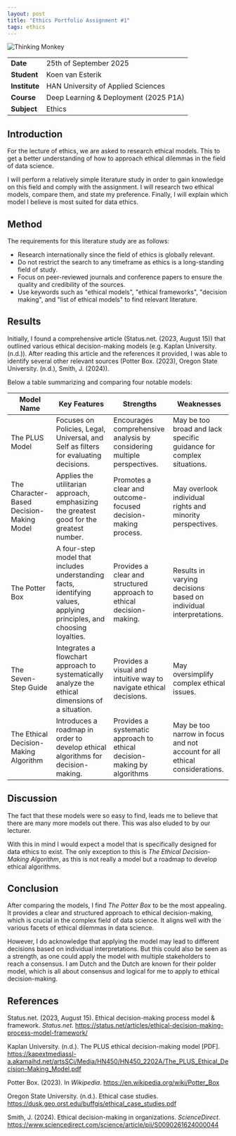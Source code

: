 ```yaml
---
layout: post
title: "Ethics Portfolio Assignment #1"
tags: ethics
---
```


![Thinking Monkey](https://images.unsplash.com/photo-1522435229388-6f7a422cd95b?q=80&w=2070&auto=format&fit=crop&ixlib=rb-4.1.0&ixid=M3wxMjA3fDB8MHxwaG90by1wYWdlfHx8fGVufDB8fHx8fA%3D%3D)

|               |                                       |
| ------------- | ------------------------------------- |
| **Date**      | 25th of September 2025                |
| **Student**   | Koen van Esterik                      |
| **Institute** | HAN University of Applied Sciences    |
| **Course**    | Deep Learning & Deployment (2025 P1A) |
| **Subject**   | Ethics                                |

## Introduction

For the lecture of ethics, we are asked to research ethical models. This to get a better understanding of how to approach ethical dilemmas in the field of data science.

I will perform a relatively simple literature study in order to gain knowledge on this field and comply with the assignment. I will research two ethical models, compare them, and state my preference. Finally, I will explain which model I believe is most suited for data ethics.

## Method

The requirements for this literature study are as follows:

- Research internationally since the field of ethics is globally relevant.
- Do not restrict the search to any timeframe as ethics is a long-standing field of study.
- Focus on peer-reviewed journals and conference papers to ensure the quality and credibility of the sources.
- Use keywords such as "ethical models", "ethical frameworks", "decision making", and "list of ethical models" to find relevant literature.

## Results

Initially, I found a comprehensive article (Status.net. (2023, August 15)) that outlined various ethical decision-making models (e.g. Kaplan University. (n.d.)). After reading this article and the references it provided, I was able to identify several other relevant sources (Potter Box. (2023), Oregon State University. (n.d.), Smith, J. (2024)).

Below a table summarizing and comparing four notable models:

| Model Name                                | Key Features                                                                                                          | Strengths                                                               | Weaknesses                                                                 |
| ----------------------------------------- | --------------------------------------------------------------------------------------------------------------------- | ----------------------------------------------------------------------- | -------------------------------------------------------------------------- |
| The PLUS Model                            | Focuses on Policies, Legal, Universal, and Self as filters for evaluating decisions.                                  | Encourages comprehensive analysis by considering multiple perspectives. | May be too broad and lack specific guidance for complex situations.        |
| The Character-Based Decision-Making Model | Applies the utilitarian approach, emphasizing the greatest good for the greatest number.                              | Promotes a clear and outcome-focused decision-making process.           | May overlook individual rights and minority perspectives.                  |
| The Potter Box                            | A four-step model that includes understanding facts, identifying values, applying principles, and choosing loyalties. | Provides a clear and structured approach to ethical decision-making.    | Results in varying decisions based on individual interpretations.          |
| The Seven-Step Guide                      | Integrates a flowchart approach to systematically analyze the ethical dimensions of a situation.                      | Provides a visual and intuitive way to navigate ethical decisions.      | May oversimplify complex ethical issues.                                   |
| The Ethical Decision-Making Algorithm     | Introduces a roadmap in order to develop ethical algorithms for decision-making.                                      | Provides a systematic approach to ethical decision-making by algorithms | May be too narrow in focus and not account for all ethical considerations. |

## Discussion

The fact that these models were so easy to find, leads me to believe that there are many more models out there. This was also eluded to by our lecturer.

With this in mind I would expect a model that is specifically designed for data ethics to exist. The only exception to this is *The Ethical Decision-Making Algorithm*, as this is not really a model but a roadmap to develop ethical algorithms.

## Conclusion

After comparing the models, I find *The Potter Box* to be the most appealing. It provides a clear and structured approach to ethical decision-making, which is crucial in the complex field of data science. It aligns well with the various facets of ethical dilemmas in data science.

However, I do acknowledge that applying the model may lead to different decisions based on individual interpretations. But this could also be seen as a strength, as one could apply the model with multiple stakeholders to reach a consensus. I am Dutch and the Dutch are known for their polder model, which is all about consensus and logical for me to apply to ethical decision-making.

## References

Status.net. (2023, August 15). Ethical decision-making process model & framework. *Status.net*. <https://status.net/articles/ethical-decision-making-process-model-framework/>

Kaplan University. (n.d.). The PLUS ethical decision-making model [PDF]. <https://kapextmediassl-a.akamaihd.net/artsSCi/Media/HN450/HN450_2202A/The_PLUS_Ethical_Decision-Making_Model.pdf>

Potter Box. (2023). In *Wikipedia*. <https://en.wikipedia.org/wiki/Potter_Box>

Oregon State University. (n.d.). Ethical case studies. <https://dusk.geo.orst.edu/buffgis/ethical_case_studies.pdf>

Smith, J. (2024). Ethical decision-making in organizations. *ScienceDirect*. <https://www.sciencedirect.com/science/article/pii/S0090261624000044>
